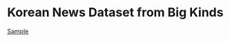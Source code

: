 # Korean News Dataset from Big Kinds
 
[Sample](../sample/bigkinds.txt)
 
<!-- MARKDOWN-AUTO-DOCS:START (CODE:src=../../../ekorpkit/resources/corpora/bigkinds.yaml) --> 
<!-- MARKDOWN-AUTO-DOCS:END -->

